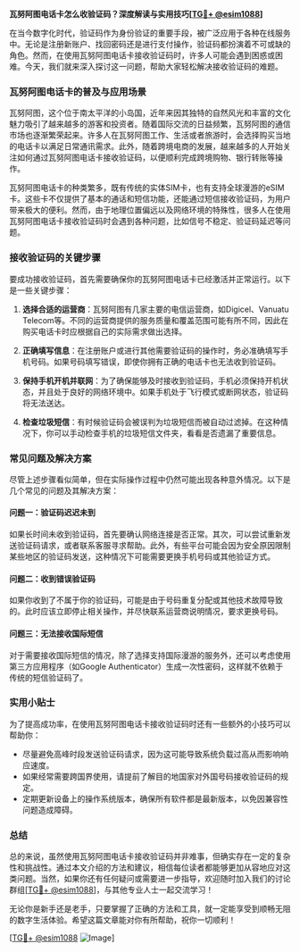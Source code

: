 **瓦努阿图电话卡怎么收验证码？深度解读与实用技巧[[TG💪+ @esim1088](https://t.me/s/esim1088)]**

在当今数字化时代，验证码作为身份验证的重要手段，被广泛应用于各种在线服务中。无论是注册新账户、找回密码还是进行支付操作，验证码都扮演着不可或缺的角色。然而，在使用瓦努阿图电话卡接收验证码时，许多人可能会遇到困惑或困难。今天，我们就来深入探讨这一问题，帮助大家轻松解决接收验证码的难题。

### 瓦努阿图电话卡的普及与应用场景

瓦努阿图，这个位于南太平洋的小岛国，近年来因其独特的自然风光和丰富的文化魅力吸引了越来越多的游客和投资者。随着国际交流的日益频繁，瓦努阿图的通信市场也逐渐繁荣起来。许多人在瓦努阿图工作、生活或者旅游时，会选择购买当地的电话卡以满足日常通讯需求。此外，随着跨境电商的发展，越来越多的人开始关注如何通过瓦努阿图电话卡接收验证码，以便顺利完成跨境购物、银行转账等操作。

瓦努阿图电话卡的种类繁多，既有传统的实体SIM卡，也有支持全球漫游的eSIM卡。这些卡不仅提供了基本的通话和短信功能，还能通过短信接收验证码，为用户带来极大的便利。然而，由于地理位置偏远以及网络环境的特殊性，很多人在使用瓦努阿图电话卡接收验证码时会遇到各种问题，比如信号不稳定、验证码延迟等问题。

### 接收验证码的关键步骤

要成功接收验证码，首先需要确保你的瓦努阿图电话卡已经激活并正常运行。以下是一些关键步骤：

1. **选择合适的运营商**：瓦努阿图有几家主要的电信运营商，如Digicel、Vanuatu Telecom等。不同的运营商提供的服务质量和覆盖范围可能有所不同，因此在购买电话卡时应根据自己的实际需求做出选择。

2. **正确填写信息**：在注册账户或进行其他需要验证码的操作时，务必准确填写手机号码。如果号码填写错误，即使你拥有正确的电话卡也无法收到验证码。

3. **保持手机开机并联网**：为了确保能够及时接收到验证码，手机必须保持开机状态，并且处于良好的网络环境中。如果手机处于飞行模式或断网状态，验证码将无法送达。

4. **检查垃圾短信**：有时候验证码会被误判为垃圾短信而被自动过滤掉。在这种情况下，你可以手动检查手机的垃圾短信文件夹，看看是否遗漏了重要信息。

### 常见问题及解决方案

尽管上述步骤看似简单，但在实际操作过程中仍然可能出现各种意外情况。以下是几个常见的问题及其解决方案：

#### 问题一：验证码迟迟未到

如果长时间未收到验证码，首先要确认网络连接是否正常。其次，可以尝试重新发送验证码请求，或者联系客服寻求帮助。此外，有些平台可能会因为安全原因限制某些地区的验证码发送，这种情况下可能需要更换手机号码或其他验证方式。

#### 问题二：收到错误验证码

如果你收到了不属于你的验证码，可能是由于号码重复分配或其他技术故障导致的。此时应该立即停止相关操作，并尽快联系运营商说明情况，要求更换号码。

#### 问题三：无法接收国际短信

对于需要接收国际短信的情况，除了选择支持国际漫游的服务外，还可以考虑使用第三方应用程序（如Google Authenticator）生成一次性密码，这样就不依赖于传统的短信验证码了。

### 实用小贴士

为了提高成功率，在使用瓦努阿图电话卡接收验证码时还有一些额外的小技巧可以帮助你：

- 尽量避免高峰时段发送验证码请求，因为这可能导致系统负载过高从而影响响应速度。
- 如果经常需要跨国界使用，请提前了解目的地国家对外国号码接收验证码的规定。
- 定期更新设备上的操作系统版本，确保所有软件都是最新版本，以免因兼容性问题造成障碍。

### 总结

总的来说，虽然使用瓦努阿图电话卡接收验证码并非难事，但确实存在一定的复杂性和挑战性。通过本文介绍的方法和建议，相信每位读者都能够更加从容地应对这类问题。当然，如果你还有任何疑问或需要进一步指导，欢迎随时加入我们的讨论群组[[TG💪+ @esim1088](https://t.me/s/esim1088)]，与其他专业人士一起交流学习！

无论你是新手还是老手，只要掌握了正确的方法和工具，就一定能享受到顺畅无阻的数字生活体验。希望这篇文章能对你有所帮助，祝你一切顺利！

[[TG💪+ @esim1088](https://t.me/s/esim1088) ![Image](https://i.postimg.cc/4NQfJmqS/Snipaste-2025-05-13-00-14-12.png)]